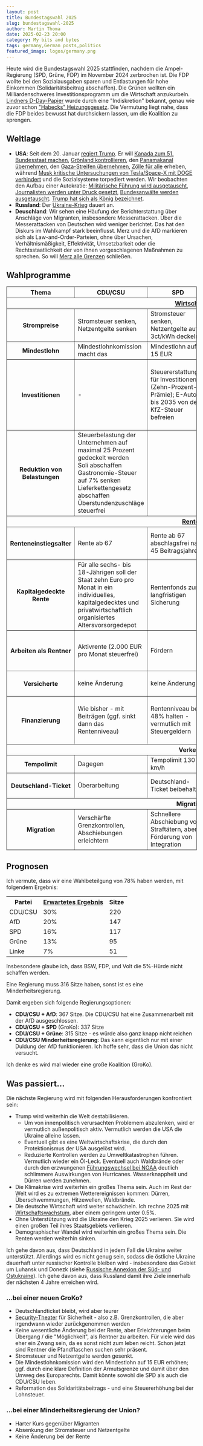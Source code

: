 ```yaml
---
layout: post
title: Bundestagswahl 2025
slug: bundestagswahl-2025
author: Martin Thoma
date: 2025-02-23 20:00
category: My bits and bytes
tags: germany,German posts,politics
featured_image: logos/germany.png
---
```

Heute wird die Bundestagswahl 2025 stattfinden, nachdem die Ampel-Regierung
(SPD, Grüne, FDP) im November 2024 zerbrochen ist. Die FDP wollte bei den
Sozialausgaben sparen und Entlastungen für hohe Einkommen (Solidaritätsbeitrag
abschaffen). Die Grünen wollten ein Milliardenschweres Investitionsprogramm um
die Wirtschaft anzukurbeln. [Lindners D-Day-Papier](https://www.tagesschau.de/inland/innenpolitik/fdp-d-day-reaktionen-100.html) wurde durch
eine "Indiskretion" bekannt, genau wie zuvor schon
["Habecks" Heizungsgesetz](https://www.sueddeutsche.de/politik/habeck-tagesthemen-interview-kritik-ampelkoalition-1.5773202).
Die Vermutung liegt nahe, dass die FDP beides bewusst hat durchsickern lassen,
um die Koalition zu sprengen.

## Weltlage

* **USA**: Seit dem 20. Januar [regiert Trump](https://de.wikipedia.org/wiki/Kabinett_Trump_II).
  Er will [Kanada zum 51. Bundesstaat machen](https://www.dw.com/de/der-51-staat-der-usa-wie-kanada-auf-trump-reagiert/a-71274539),
  [Grönland kontrollieren](https://www.tagesschau.de/ausland/amerika/trump-groenland-114.html),
  den [Panamakanal übernehmen](https://www.tagesschau.de/ausland/amerika/usa-trump-panama-kanal-100.html),
  den [Gaza-Streifen übernehmen](https://www.tagesschau.de/ausland/amerika/trump-gaza-plan-100.html),
  [Zölle für alle](https://www.tagesschau.de/wirtschaft/weltwirtschaft/faq-zoelle-freihandel-trump-100.html) erheben,
  während [Musk kritische Untersuchungen von Tesla/Space-X mit DOGE verhindert](https://www.zdf.de/nachrichten/politik/ausland/usa-musk-regierung-interessenkonflikt-100.html) und die Sozialsysteme torpediert werden.
  Wir beobachten den Aufbau einer Autokratie: [Militärische Führung wird ausgetauscht](https://edition.cnn.com/2025/02/21/politics/trump-fires-top-us-general-cq-brown/index.html), [Journalisten werden unter Druck gesetzt](https://www.reuters.com/world/us/ap-sues-trump-aides-restricting-access-over-gulf-mexico-name-2025-02-21/), [Bundesanwälte werden ausgetauscht](https://www.sueddeutsche.de/politik/usa-trump-us-justiz-li.3205480). [Trump hat sich als König bezeichnet](https://www.theguardian.com/us-news/2025/feb/19/trump-backlash-social-media-king).
* **Russland**: Der [Ukraine-Krieg](https://de.wikipedia.org/wiki/Russisch-Ukrainischer_Krieg) dauert an.
* **Deuschland**: Wir sehen eine Häufung der Berichterstattung über Anschläge
  von Migranten, insbesondere Messerattacken. Über die Messerattacken von
  Deutschen wird weniger berichtet. Das hat den Diskurs im Wahlkampf stark
  beeinflusst. Merz und die AfD markieren sich als Law-and-Order-Parteien, ohne
  über Ursachen, Verhältnismäßigkeit, Effektivität, Umsetzbarkeit oder die
  Rechtsstaatlichkeit der von ihnen vorgeschlagenen Maßnahmen zu sprechen.
  So will [Merz alle Grenzen](https://www.tagesschau.de/inland/innenpolitik/unionsfraktion-antraege-migrationspolitik-100.html) schließen.

## Wahlprogramme

<table border="1">
    <tr>
        <th>Thema</th>
        <th>CDU/CSU</th>
        <th>SPD</th>
        <th>Grüne</th>
        <th>Linke</th>
    </tr>
    <tr>
        <th colspan="5" style="text-align: center;"><a href="https://www.tagesschau.de/inland/bundestagswahl/programmvergleich/wahlprogramme-wirtschaft-100.html">Wirtschaft</a></th>
    </tr>
    <tr>
        <th>Strompreise</th>
        <td>Stromsteuer senken, Netzentgelte senken</td>
        <td>Stromsteuer senken, Netzentgelte auf 3ct/kWh deckeln</td>
        <td>Stromsteuer senken, Netzentgelte senken</td>
        <td>Stromsteuer senken</td>
    </tr>
    <tr>
        <th>Mindestlohn</th>
        <td>Mindestlohnkomission macht das</td>
        <td>Mindestlohn auf 15 EUR</td>
        <td>Mindestlohn auf 15 EUR</td>
        <td>Mindestlohn auf 15 EUR</td>
    </tr>
    <tr>
        <th>Investitionen</th>
        <td>-</td>
        <td>Steuererstattungen für Investitionen (Zehn-Prozent-Prämie); E-Autos bis 2035 von der KfZ-Steuer befreien</td>
        <td>Steuererstattungen für Investitionen (Zehn-Prozent-Prämie); gezielte
Förderung für die Ladeinfrastruktur und
sozial ausgewogene Kauf- und Leasingan-
reize für verbrauchsarme E-Autos</td>
        <td>200 Milliarden Euro für den klimagerechten Industrieumbau</td>
    </tr>
    <tr>
        <th>Reduktion von Belastungen</th>
        <td>Steuerbelastung der Unternehmen auf maximal 25 Prozent gedeckelt werden<br/>Soli abschaffen<br/>Gastronomie-Steuer auf 7% senken<br/>Lieferkettengesetz abschaffen<br/>Überstundenzuschläge steuerfrei</td>
        <td></td>
        <td></td>
        <td></td>
    </tr>
    <tr>
        <th colspan="5" style="text-align: center;"><a href="https://www.tagesschau.de/inland/regional/brandenburg/rbb-bundestagswahl-2025-das-planen-die-parteien-zur-rente-100.html">Rente</a></th>
    </tr>
    <tr>
        <th>Renteneinstiegsalter</th>
        <td>Rente ab 67</td>
        <td>Rente ab 67<br/>abschlagsfrei nach 45 Beitragsjahren</td>
        <td>Rente ab 67</td>
        <td>Rente ab 65 ohne Abschläge<br/>abschlagsfrei mit 60 nach 40 Beitragsjahren</td>
    </tr>
    <tr>
        <th>Kapitalgedeckte Rente</th>
        <td>Für alle sechs- bis 18-Jährigen soll der Staat zehn Euro pro Monat in ein individuelles, kapitalgedecktes und privatwirtschaftlich organisiertes Altersvorsorgedepot</td>
        <td>Rentenfonds zur langfristigen Sicherung</td>
        <td>Bürgerfonds zur Rentensicherung</td>
        <td>-</td>
    </tr>
    <tr>
        <th>Arbeiten als Rentner</th>
        <td>Aktivrente (2.000 EUR pro Monat steuerfrei)</td>
        <td>Fördern</td>
        <td>Fördern (Auszahlung des Arbeitnehmerbeitrags für Renten- und Arbeitslosenversicherung an die Rentner)</td>
        <td>-</td>
    </tr>
    <tr>
        <th>Versicherte</th>
        <td>keine Änderung</td>
        <td>keine Änderung</td>
        <td>Alle sollen Einzahlen, auch Beamte (Bürgerversicherung)</td>
        <td>Alle Erwerbstätigen sollen in das Rentensystem einzahlen, auch Beamte</td>
    </tr>
    <tr>
        <th>Finanzierung</th>
        <td>Wie bisher - mit Beiträgen (ggf. sinkt dann das Rentenniveau)</td>
        <td>Rentenniveau bei 48% halten - vermutlich mit Steuergeldern</td>
        <td>Staat übernimmt Rentenbeiträge für pflegende Angehörige; Rentenniveau bei 48% halten - vermutlich mit Steuergeldern</td>
        <td>Beitragsbemessungsgrenze verdoppeln; Rentenniveau auf 53% anheben - vermutlich mit Steuergeldern</td>
    </tr>
    <tr>
        <th colspan="5" style="text-align: center;">Verkehr</th>
    </tr>
    <tr>
        <th>Tempolimit</th>
        <td>Dagegen</td>
        <td>Tempolimit 130 km/h</td>
        <td>Tempolimit 130 km/h</td>
        <td>Tempolimit 120 km/h</td>
    </tr>
    <tr>
        <th>Deutschland-Ticket</th>
        <td>Überarbeitung</td>
        <td>Deutschland-Ticket beibehalten</td>
        <td>Deutschland-Ticket langfristig günstiger machen</td>
        <td>Deutschland-Ticket kostenfrei für Geringverdiener</td>
    </tr>
    <tr>
        <th colspan="5" style="text-align: center;">Migration</th>
    </tr>
    <tr>
        <th>Migration</th>
        <td>Verschärfte Grenzkontrollen, Abschiebungen erleichtern</td>
        <td>Schnellere Abschiebung von Straftätern, aber Förderung von Integration</td>
        <td>Faire Verteilung Geflüchteter in Europa, humanere Asylpolitik</td>
        <td>Keine Einschränkungen des Asylrechts, mehr Bleiberecht</td>
    </tr>
</table>


## Prognosen

Ich vermute, dass wir eine Wahlbeteilgung von 78% haben werden, mit folgendem
Ergebnis:

<table>
    <tr>
        <th>Partei</th>
        <th><a href="https://www.wahlrecht.de/umfragen/">Erwartetes Ergebnis</a></th>
        <th>Sitze</th>
    </tr>
    <tr>
        <td>CDU/CSU</td>
        <td>30%</td>
        <td>220</td>
    </tr>
    <tr>
        <td>AfD</td>
        <td>20%</td>
        <td>147</td>
    </tr>
    <tr>
        <td>SPD</td>
        <td>16%</td>
        <td>117</td>
    </tr>
    <tr>
        <td>Grüne</td>
        <td>13%</td>
        <td>95</td>
    </tr>
    <tr>
        <td>Linke</td>
        <td>7%</td>
        <td>51</td>
    </tr>
</table>

Insbesondere glaube ich, dass BSW, FDP, und Volt die 5%-Hürde nicht schaffen werden.

Eine Regierung muss 316 Sitze haben, sonst ist es eine Minderheitsregierung.

Damit ergeben sich folgende Regierungsoptionen:

* **CDU/CSU + AfD**: 367 Sitze. Die CDU/CSU hat eine Zusammenarbeit mit der AfD
  ausgeschlossen.
* **CDU/CSU + SPD** (GroKo): 337 Sitze
* **CDU/CSU + Grüne**: 315 Sitze - es würde also ganz knapp nicht reichen
* **CDU/CSU Minderheitsregierung**: Das kann eigentlich nur mit einer Duldung
  der AfD funktionieren. Ich hoffe sehr, dass die Union das nicht versucht.

Ich denke es wird mal wieder eine große Koalition (GroKo).


## Was passiert...

Die nächste Regierung wird mit folgenden Herausforderungen konfrontiert sein:

* Trump wird weiterhin die Welt destabilisieren.
    * Um von innenpolitisch verursachten Problemem abzulenken, wird er
      vermutlich außenpolitisch aktiv. Vermutlich werden die USA die Ukraine
      alleine lassen.
    * Eventuell gibt es eine Weltwirtschaftskrise, die durch den Protektionismus
      der USA ausgelöst wird.
    * Reduzierte Kontrollen werden zu Umweltkatastrophen führen. Vermutlich wieder
      ein Öl-Leck. Eventuell auch Waldbrände oder durch den erzwungenen
      [Führungswechsel bei NOAA](https://www.govexec.com/management/2025/02/doge-enters-noaa-accesses-it-systems-and-removes-top-hr-official/402776/) deutlich schlimmere Auswirkungen von Hurricanes. Wasserknappheit
      und Dürren werden zunehmen.
* Die Klimakrise wird weiterhin ein großes Thema sein. Auch im Rest der Welt
  wird es zu extremen Wetterereignissen kommen: Dürren, Überschwemmungen,
  Hitzewellen, Waldbrände.
* Die deutsche Wirtschaft wird weiter schwächeln. Ich rechne 2025 mit
  [Wirtschaftswachstum](https://de.statista.com/statistik/daten/studie/74644/umfrage/prognose-zur-entwicklung-des-bip-in-deutschland/), aber einem geringem unter 0.5%.
* Ohne Unterstützung wird die Ukraine den Krieg 2025 verlieren. Sie wird einen
  großen Teil ihres Staatsgebiets verlieren.
* Demographischer Wandel wird weiterhin ein großes Thema sein. Die Renten werden
  weiterhin sinken.


Ich gehe davon aus, dass Deutschland in jedem Fall die Ukraine weiter unterstützt.
Allerdings wird es nicht genug sein, sodass die östliche Ukraine dauerhaft unter
russischer Kontrolle bleiben wird - insbesondere das Gebiet um Luhansk und Donezk
(siehe [Russische Annexion der Süd- und Ostukraine](https://de.wikipedia.org/wiki/Russische_Annexion_der_S%C3%BCd-_und_Ostukraine)).
Ich gehe davon aus, dass Russland damit ihre Ziele innerhalb der nächsten 4 Jahre
erreichen wird.


### ...bei einer neuen GroKo?

* Deutschlandticket bleibt, wird aber teurer
* [Security-Theater](https://en.wikipedia.org/wiki/Security_theater) für
  Sicherheit - also z.B. Grenzkontrollen, die aber irgendwann wieder
  zurückgenommen werden
* Keine wesentliche Änderung bei der Rente, aber Erleichterungen beim Übergang /
  die "Möglichkeit", als Rentner zu arbeiten. Für viele wird das eher ein Zwang
  sein, da es sonst nicht zum leben reicht. Schon jetzt sind Rentner die
  Pfandflaschen suchen sehr präsent.
* Stromsteuer und Netzentgelte werden gesenkt.
* Die Mindestlohnkomission wird den Mindestlohn auf 15 EUR erhöhen; ggf. durch
  eine klare Definition der Armutsgrenze und damit über den Umweg des
  Europarechts. Damit könnte sowohl die SPD als auch die CDU/CSU leben.
* Reformation des Solidaritätsbeitrags - und eine Steuererhöhung bei der
  Lohnsteuer.

### ...bei einer Minderheitsregierung der Union?

* Harter Kurs gegenüber Migranten
* Absenkung der Stromsteuer und Netzentgelte
* Keine Änderung bei der Rente
